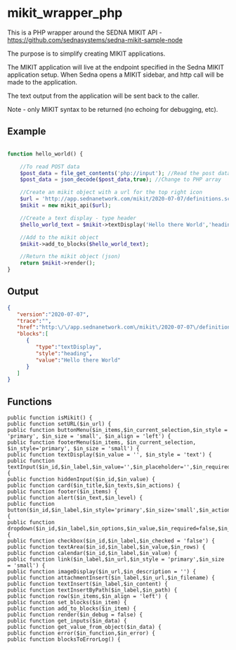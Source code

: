 # mikit_wrapper_php
This is a PHP wrapper around the SEDNA MIKIT API - https://github.com/sednasystems/sedna-mikit-sample-node

The purpose is to simplify creating MIKIT applications.

The MIKIT application will live at the endpoint specified in the Sedna MIKIT application setup. When Sedna opens a MIKIT sidebar, and http call will be made to the application.

The text output from the application will be sent back to the caller.

Note - only MIKIT syntax to be returned (no echoing for debugging, etc).

Example
-------
```php

function hello_world() {

	//To read POST data
	$post_data = file_get_contents('php://input'); //Read the post data
	$post_data = json_decode($post_data,true); //Change to PHP array

	//Create an mikit object with a url for the top right icon
	$url = 'http://app.sednanetwork.com/mikit/2020-07-07/definitions.schema.json';
	$mikit = new mikit_api($url);

	//Create a text display - type header
	$hello_world_text = $mikit->textDisplay('Hello there World','heading');

	//Add to the mikit object
	$mikit->add_to_blocks($hello_world_text);

	//Return the mikit object (json)
	return $mikit->render();
}
```

Output
------
```json
{
   "version":"2020-07-07",
   "trace":"",
   "href":"http:\/\/app.sednanetwork.com\/mikit\/2020-07-07\/definitions.schema.json",
   "blocks":[
      {
         "type":"textDisplay",
         "style":"heading",
         "value":"Hello there World"
      }
   ]
}
```

Functions
---------

    public function isMikit() {
    public function setURL($in_url) {
    public function buttonMenu($in_items,$in_current_selection,$in_style = 'primary', $in_size = 'small', $in_align = 'left') {
    public function footerMenu($in_items, $in_current_selection, $in_style='primary', $in_size = 'small') {
    public function textDisplay($in_value = '', $in_style = 'text') {
    public function textInput($in_id,$in_label,$in_value='',$in_placeholder='',$in_required=false,$in_error='') {
    public function hiddenInput($in_id,$in_value) {
    public function card($in_title,$in_texts,$in_actions) {
    public function footer($in_items) {
    public function alert($in_text,$in_level) {
    public function button($in_id,$in_label,$in_style='primary',$in_size='small',$in_action='submit') {
    public function dropdown($in_id,$in_label,$in_options,$in_value,$in_required=false,$in_searchable=true) {
    public function checkbox($in_id,$in_label,$in_checked = 'false') {
    public function textArea($in_id,$in_label,$in_value,$in_rows) {
    public function calendar($in_id,$in_label,$in_value) {
    public function link($in_label,$in_url,$in_style = 'primary',$in_size = 'small') {
    public function imageDisplay($in_url,$in_description = '') {
    public function attachmentInsert($in_label,$in_url,$in_filename) {
    public function textInsert($in_label,$in_content) {
    public function textInsertByPath($in_label,$in_path) {
    public function row($in_items,$in_align = 'left') {
    public function set_blocks($in_item) {
    public function add_to_blocks($in_item) {
    public function render($in_debug = false) {
    public function get_inputs($in_data) {
    public function get_value_from_object($in_data) {
    public function error($in_function,$in_error) {
    public function blocksToErrorLog() {
